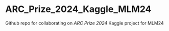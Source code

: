# ARC_Prize_2024_Kaggle_MLM24
Github repo for collaborating on *ARC Prize 2024* Kaggle project for MLM24
